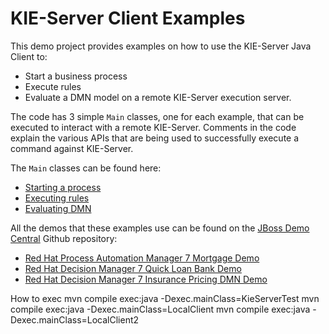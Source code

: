KIE-Server Client Examples
=============================================
This demo project provides examples on how to use the KIE-Server Java Client to:
- Start a business process
- Execute rules
- Evaluate a DMN model
on a remote KIE-Server execution server.

The code has 3 simple `Main` classes, one for each example, that can be executed to interact with a remote KIE-Server. Comments in the code explain the various APIs that are being used to successfully execute a command against KIE-Server.

The `Main` classes can be found here:  
- [Starting a process](./src/main/java/com/redhat/bpms/examples/mortgage/Main.java)
- [Executing rules](./src/main/java/com/redhat/demo/qlb/loan_application/Main.java)
- [Evaluating DMN](./src/main/java/com/redhat/demos/dm/insurance_pricing_dmn/Main.java)

All the demos that these examples use can be found on the [JBoss Demo Central](https://www.github.com/jbossdemocentral) Github repository:
- [Red Hat Process Automation Manager 7 Mortgage Demo](https://github.com/jbossdemocentral/rhpam7-mortgage-demo)
- [Red Hat Decision Manager 7 Quick Loan Bank Demo](https://github.com/jbossdemocentral/rhdm7-qlb-loan-demo)
- [Red Hat Decision Manager 7 Insurance Pricing DMN Demo](https://github.com/jbossdemocentral/rhdm7-insurance-pricing-dmn-demo)


How to exec 
  mvn compile exec:java -Dexec.mainClass=KieServerTest
  mvn compile exec:java -Dexec.mainClass=LocalClient
  mvn compile exec:java -Dexec.mainClass=LocalClient2
